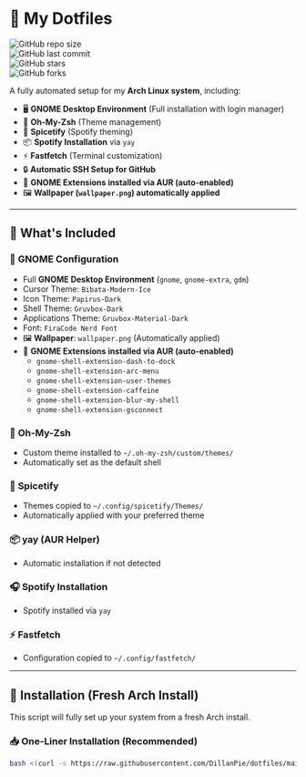 # 🌌 My Dotfiles  
![GitHub repo size](https://img.shields.io/github/repo-size/DillanPie/dotfiles)  
![GitHub last commit](https://img.shields.io/github/last-commit/DillanPie/dotfiles)  
![GitHub stars](https://img.shields.io/github/stars/DillanPie/dotfiles?style=social)  
![GitHub forks](https://img.shields.io/github/forks/DillanPie/dotfiles?style=social)  

A fully automated setup for my **Arch Linux system**, including:  

- 🖥️ **GNOME Desktop Environment** (Full installation with login manager)  
- 🐚 **Oh-My-Zsh** (Theme management)  
- 🎵 **Spicetify** (Spotify theming)  
- 📦 **Spotify Installation** via `yay`  
- ⚡ **Fastfetch** (Terminal customization)  
- 🔒 **Automatic SSH Setup for GitHub**  
- 🔌 **GNOME Extensions installed via AUR (auto-enabled)**  
- 🖼️ **Wallpaper (`wallpaper.png`) automatically applied**  

---

## 📂 What's Included  

### 🔧 **GNOME Configuration**  
- Full **GNOME Desktop Environment** (`gnome`, `gnome-extra`, `gdm`)  
- Cursor Theme: `Bibata-Modern-Ice`  
- Icon Theme: `Papirus-Dark`  
- Shell Theme: `Gruvbox-Dark`  
- Applications Theme: `Gruvbox-Material-Dark`  
- Font: `FiraCode Nerd Font`  
- 🖼️ **Wallpaper**: `wallpaper.png` (Automatically applied)  
- 🔌 **GNOME Extensions installed via AUR (auto-enabled)**  
  - `gnome-shell-extension-dash-to-dock`  
  - `gnome-shell-extension-arc-menu`  
  - `gnome-shell-extension-user-themes`  
  - `gnome-shell-extension-caffeine`  
  - `gnome-shell-extension-blur-my-shell`  
  - `gnome-shell-extension-gsconnect`  

### 🐚 **Oh-My-Zsh**  
- Custom theme installed to `~/.oh-my-zsh/custom/themes/`  
- Automatically set as the default shell  

### 🎵 **Spicetify**  
- Themes copied to `~/.config/spicetify/Themes/`  
- Automatically applied with your preferred theme  

### 📦 **yay (AUR Helper)**  
- Automatic installation if not detected  

### 🎧 **Spotify Installation**  
- Spotify installed via `yay`  

### ⚡ **Fastfetch**  
- Configuration copied to `~/.config/fastfetch/`  

---

## 🚀 Installation (Fresh Arch Install)  
This script will fully set up your system from a fresh Arch install.  

### 📥 **One-Liner Installation (Recommended)**  
```bash
bash <(curl -s https://raw.githubusercontent.com/DillanPie/dotfiles/main/bootstrap.sh)
